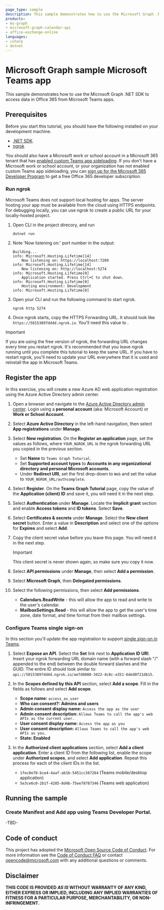 ```yaml
---
page_type: sample
description: This sample demonstrates how to use the Microsoft Graph .NET SDK to access data in Office 365 from Microsoft Teams apps.
products:
- ms-graph
- microsoft-graph-calendar-api
- office-exchange-online
languages:
- csharp
- dotnet
---
```


# Microsoft Graph sample Microsoft Teams app

This sample demonstrates how to use the Microsoft Graph .NET SDK to access data in Office 365 from Microsoft Teams apps.

## Prerequisites

Before you start this tutorial, you should have the following installed on your development machine.

- [.NET SDK](https://dotnet.microsoft.com/download).
- [ngrok](https://ngrok.com/)

You should also have a Microsoft work or school account in a Microsoft 365 tenant that has [enabled custom Teams app sideloading](/microsoftteams/platform/concepts/build-and-test/prepare-your-o365-tenant#enable-custom-teams-apps-and-turn-on-custom-app-uploading). If you don't have a Microsoft work or school account, or your organization has not enabled custom Teams app sideloading, you can [sign up for the Microsoft 365 Developer Program](https://developer.microsoft.com/office/dev-program) to get a free Office 365 developer subscription.

### Run ngrok

Microsoft Teams does not support local hosting for apps. The server hosting your app must be available from the cloud using HTTPS endpoints. For debugging locally, you can use ngrok to create a public URL for your locally-hosted project.

1. Open CLI in the project direcory, and run 
    ```Shell
    dotnet run
    ```
 1. Note 'Now listening on:' port number in the output:
    ```
    Building...
    info: Microsoft.Hosting.Lifetime[14]
        Now listening on: https://localhost:7209
    info: Microsoft.Hosting.Lifetime[14]
        Now listening on: http://localhost:5274
    info: Microsoft.Hosting.Lifetime[0]
        Application started. Press Ctrl+C to shut down.
    info: Microsoft.Hosting.Lifetime[0]
        Hosting environment: Development
    info: Microsoft.Hosting.Lifetime[0]
    ```

1. Open your CLI and run the following command to start ngrok.

    ```Shell
    ngrok http 5274
    ```

1. Once ngrok starts, copy the HTTPS Forwarding URL. It should look like `https://50153897dd4d.ngrok.io`. You'll need this value to .

> [!IMPORTANT]
> If you are using the free version of ngrok, the forwarding URL changes every time you restart ngrok. It's recommended that you leave ngrok running until you complete this tutorial to keep the same URL. If you have to restart ngrok, you'll need to update your URL everywhere that it is used and reinstall the app in Microsoft Teams.

## Register the app

In this exercise, you will create a new Azure AD web application registration using the Azure Active Directory admin center.

1. Open a browser and navigate to the [Azure Active Directory admin center](https://aad.portal.azure.com). Login using a **personal account** (aka: Microsoft Account) or **Work or School Account**.

1. Select **Azure Active Directory** in the left-hand navigation, then select **App registrations** under **Manage**.

1. Select **New registration**. On the **Register an application** page, set the values as follows, where `YOUR_NGROK_URL` is the ngrok forwarding URL you copied in the previous section.

    - Set **Name** to `Teams Graph Tutorial`.
    - Set **Supported account types** to **Accounts in any organizational directory and personal Microsoft accounts**.
    - Under **Redirect URI**, set the first drop-down to `Web` and set the value to `YOUR_NGROK_URL/authcomplete`.

1. Select **Register**. On the **Teams Graph Tutorial** page, copy the value of the **Application (client) ID** and save it, you will need it in the next step.

1. Select **Authentication** under **Manage**. Locate the **Implicit grant** section and enable **Access tokens** and **ID tokens**. Select **Save**.

1. Select **Certificates & secrets** under **Manage**. Select the **New client secret** button. Enter a value in **Description** and select one of the options for **Expires** and select **Add**.

1. Copy the client secret value before you leave this page. You will need it in the next step.

    > [!IMPORTANT]
    > This client secret is never shown again, so make sure you copy it now.

1. Select **API permissions** under **Manage**, then select **Add a permission**.

1. Select **Microsoft Graph**, then **Delegated permissions**.

1. Select the following permissions, then select **Add permissions**.

    - **Calendars.ReadWrite** - this will allow the app to read and write to the user's calendar.
    - **MailboxSettings.Read** - this will allow the app to get the user's time zone, date format, and time format from their mailbox settings.

### Configure Teams single sign-on

In this section you'll update the app registration to support [single sign-on in Teams](/microsoftteams/platform/tabs/how-to/authentication/auth-aad-sso).

1. Select **Expose an API**. Select the **Set** link next to **Application ID URI**. Insert your ngrok forwarding URL domain name (with a forward slash "/" appended to the end) between the double forward slashes and the GUID. The entire ID should look similar to: `api://50153897dd4d.ngrok.io/ae7d8088-3422-4c8c-a351-6ded0f21d615`.

1. In the **Scopes defined by this API** section, select **Add a scope**. Fill in the fields as follows and select **Add scope**.

    - **Scope name:** `access_as_user`
    - **Who can consent?: Admins and users**
    - **Admin consent display name:** `Access the app as the user`
    - **Admin consent description:** `Allows Teams to call the app's web APIs as the current user.`
    - **User consent display name:** `Access the app as you`
    - **User consent description:** `Allows Teams to call the app's web APIs as you.`
    - **State: Enabled**

1. In the **Authorized client applications** section, select **Add a client application**. Enter a client ID from the following list, enable the scope under **Authorized scopes**, and select **Add application**. Repeat this process for each of the client IDs in the list.

    - `1fec8e78-bce4-4aaf-ab1b-5451cc387264` (Teams mobile/desktop application)
    - `5e3ce6c0-2b1f-4285-8d4b-75ee78787346` (Teams web application)

## Running the sample

### Create Manifest and Add app using Teams Developer Portal.
-TBD-

## Code of conduct

This project has adopted the [Microsoft Open Source Code of Conduct](https://opensource.microsoft.com/codeofconduct/). For more information see the [Code of Conduct FAQ](https://opensource.microsoft.com/codeofconduct/faq/) or contact [opencode@microsoft.com](mailto:opencode@microsoft.com) with any additional questions or comments.

## Disclaimer

**THIS CODE IS PROVIDED _AS IS_ WITHOUT WARRANTY OF ANY KIND, EITHER EXPRESS OR IMPLIED, INCLUDING ANY IMPLIED WARRANTIES OF FITNESS FOR A PARTICULAR PURPOSE, MERCHANTABILITY, OR NON-INFRINGEMENT.**
